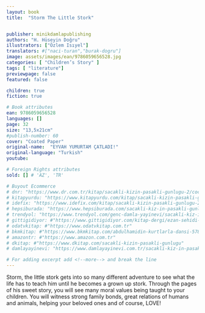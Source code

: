 ```yaml
---
layout: book
title:  "Storm The Little Stork"


publisher: minikdamlapublishing
authors: "H. Hüseyin Doğru"
illustrators: ["Özlem Isıyel"]
translators: #["naci-turan","burak-dogru"]
image: assets/images/ean/9786059656528.jpg
categories: [ "Children’s Story" ]
tags: [ "literature"]
previewpage: false
featured: false

children: true
fiction: true

# Book attributes
ean: 9786059656528
languages: []
page: 32
size: "13,5x21cm"
#publish-number: 60
cover: "Coated Paper"
original-name:  "EYVAH YUMURTAM ÇATLADI!"
original-language: "Turkish"
youtube:

# Foreign Rights attributes
sold: [] # 'AZ', 'TR'

# Buyout Ecommerce
# dnr: "https://www.dr.com.tr/kitap/sacakli-kizin-pasakli-gunlugu-2/cocuk-ve-genclik/genclik-10-yas/roman-oyku/urunno=0001893059001"
# kitapyurdu: "https://www.kitapyurdu.com/kitap/sacakli-kizin-pasakli-gunlugu-2-/560122.html&filter_name=Sa%C3%A7akl%C4%B1+K%C4%B1z%27%C4%B1n+Pasakl%C4%B1+G%C3%BCnl%C3%BC%C4%9F%C3%BC+2"
# idefix: "https://www.idefix.com/kitap/sacakli-kizin-pasakli-gunlugu-2/cocuk-ve-genclik/genclik-10-yas/roman-oyku/urunno=0001893059001"
# hepsiburada: "https://www.hepsiburada.com/sacakli-kiz-in-pasakli-gunlugu-2-damla-yayinevi-p-HBV000012ER86"
# trendyol: "https://www.trendyol.com/genc-damla-yayinevi/sacakli-kiz-in-pasakli-gunlugu-2-p-54825777"
# gittigidiyor: #"https://www.gittigidiyor.com/kitap-dergi/ezan-sehidi-adnan-menderes_pdp_732728793"
# odatvkitap: #"https://www.odatvkitap.com.tr"
# bkmkitap: #"https://www.bkmkitap.com/abdulhamidin-kurtlarla-dansi-578226"
# amazontr: #"https://www.amazon.com.tr"
# dkitap: #"https://www.dkitap.com/sacakli-kizin-pasakli-gunlugu"
# damlayayinevi: "https://www.damlayayinevi.com.tr/sacakli-kiz-in-pasakli-gunlugu-2-bu-iste-bi-terslik-var"

# For adding excerpt add <!--more--> and break the line
---
```

Storm, the little stork gets into so many different
adventure to see what the life has to teach him until he
becomes a grown up stork. Through the pages of his
sweet story, you will see many moral values being taught
to your children. You will witness strong family bonds,
great relations of humans and animals, helping your
beloved ones and of course, LOVE!
<!--more--> 

